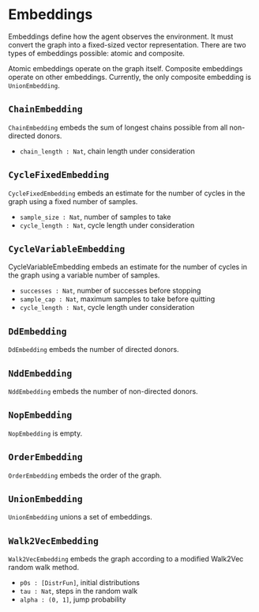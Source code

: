# Embeddings

Embeddings define how the agent observes the environment. It must convert
the graph into a fixed-sized vector representation. There are two types
of embeddings possible: atomic and composite.

Atomic embeddings operate on the graph itself. Composite embeddings operate
on other embeddings. Currently, the only composite embedding is
`UnionEmbedding`.

## `ChainEmbedding`

`ChainEmbedding` embeds the sum of longest chains possible from
all non-directed donors.

* `chain_length : Nat`, chain length under consideration

## `CycleFixedEmbedding`

`CycleFixedEmbedding` embeds an estimate for the number of cycles in the graph
using a fixed number of samples.

* `sample_size : Nat`, number of samples to take
* `cycle_length : Nat`, cycle length under consideration

## `CycleVariableEmbedding`

CycleVariableEmbedding embeds an estimate for the number of cycles in the
graph using a variable number of samples.

* `successes : Nat`, number of successes before stopping
* `sample_cap : Nat`, maximum samples to take before quitting
* `cycle_length : Nat`, cycle length under consideration

## `DdEmbedding`

`DdEmbedding` embeds the number of directed donors.

## `NddEmbedding`

`NddEmbedding` embeds the number of non-directed donors.

## `NopEmbedding`

`NopEmbedding` is empty.

## `OrderEmbedding`

`OrderEmbedding` embeds the order of the graph.

## `UnionEmbedding`

`UnionEmbedding` unions a set of embeddings.

## `Walk2VecEmbedding`

`Walk2VecEmbedding` embeds the graph according to a modified Walk2Vec
random walk method.

* `p0s : [DistrFun]`, initial distributions
* `tau : Nat`, steps in the random walk
* `alpha : (0, 1]`, jump probability
